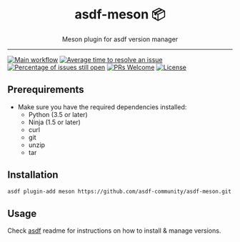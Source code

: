 <div align="center">
<h1>asdf-meson 📦</h1>
Meson plugin for asdf version manager
</div>
<hr />

[![Main workflow](https://github.com/asdf-community/asdf-meson/workflows/Main%20workflow/badge.svg)](https://github.com/asdf-community/asdf-meson/actions)
[![Average time to resolve an issue](https://isitmaintained.com/badge/resolution/asdf-community/asdf-meson.svg)](https://isitmaintained.com/project/asdf-community/asdf-meson 'Average time to resolve an issue')
[![Percentage of issues still open](https://isitmaintained.com/badge/open/asdf-community/asdf-meson.svg)](https://isitmaintained.com/project/asdf-community/asdf-meson 'Percentage of issues still open')
[![PRs Welcome](https://img.shields.io/badge/PRs-welcome-brightgreen.svg)](http://makeapullrequest.com)
[![License](https://img.shields.io/github/license/asdf-community/asdf-meson?color=brightgreen)](https://github.com/asdf-community/asdf-meson/blob/master/LICENSE)

## Prerequirements

- Make sure you have the required dependencies installed:
  - Python (3.5 or later)
  - Ninja (1.5 or later)
  - curl
  - git
  - unzip
  - tar

## Installation

```bash
asdf plugin-add meson https://github.com/asdf-community/asdf-meson.git
```

## Usage

Check [asdf](https://github.com/asdf-vm/asdf) readme for instructions on how to
install & manage versions.
